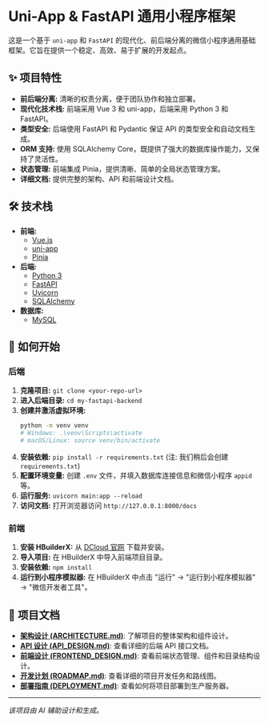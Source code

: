 # Uni-App & FastAPI 通用小程序框架

这是一个基于 `uni-app` 和 `FastAPI` 的现代化、前后端分离的微信小程序通用基础框架。它旨在提供一个稳定、高效、易于扩展的开发起点。

## ✨ 项目特性

- **前后端分离:** 清晰的权责分离，便于团队协作和独立部署。
- **现代化技术栈:** 前端采用 Vue 3 和 uni-app，后端采用 Python 3 和 FastAPI。
- **类型安全:** 后端使用 FastAPI 和 Pydantic 保证 API 的类型安全和自动文档生成。
- **ORM 支持:** 使用 SQLAlchemy Core，既提供了强大的数据库操作能力，又保持了灵活性。
- **状态管理:** 前端集成 Pinia，提供清晰、简单的全局状态管理方案。
- **详细文档:** 提供完整的架构、API 和前端设计文档。

## 🛠️ 技术栈

- **前端:**
  - [Vue.js](https://vuejs.org/)
  - [uni-app](https://uniapp.dcloud.io/)
  - [Pinia](https://pinia.vuejs.org/)
- **后端:**
  - [Python 3](https://www.python.org/)
  - [FastAPI](https://fastapi.tiangolo.com/)
  - [Uvicorn](https://www.uvicorn.org/)
  - [SQLAlchemy](https://www.sqlalchemy.org/)
- **数据库:**
  - [MySQL](https://www.mysql.com/)

## 🚀 如何开始

### 后端

1.  **克隆项目:** `git clone <your-repo-url>`
2.  **进入后端目录:** `cd my-fastapi-backend`
3.  **创建并激活虚拟环境:**
    ```bash
    python -m venv venv
    # Windows: .\venv\Scripts\activate
    # macOS/Linux: source venv/bin/activate
    ```
4.  **安装依赖:** `pip install -r requirements.txt` (注: 我们稍后会创建 `requirements.txt`)
5.  **配置环境变量:** 创建 `.env` 文件，并填入数据库连接信息和微信小程序 `appid` 等。
6.  **运行服务:** `uvicorn main:app --reload`
7.  **访问文档:** 打开浏览器访问 `http://127.0.0.1:8000/docs`

### 前端

1.  **安装 HBuilderX:** 从 [DCloud 官网](https://www.dcloud.io/hbuilderx.html) 下载并安装。
2.  **导入项目:** 在 HBuilderX 中导入前端项目目录。
3.  **安装依赖:** `npm install`
4.  **运行到小程序模拟器:** 在 HBuilderX 中点击 "运行" -> "运行到小程序模拟器" -> "微信开发者工具"。

## 📂 项目文档

- **[架构设计 (ARCHITECTURE.md)](ARCHITECTURE.md)**: 了解项目的整体架构和组件设计。
- **[API 设计 (API_DESIGN.md)](API_DESIGN.md)**: 查看详细的后端 API 接口文档。
- **[前端设计 (FRONTEND_DESIGN.md)](FRONTEND_DESIGN.md)**: 查看前端状态管理、组件和目录结构设计。
- **[开发计划 (ROADMAP.md)](ROADMAP.md)**: 查看详细的项目开发任务和路线图。
- **[部署指南 (DEPLOYMENT.md)](DEPLOYMENT.md)**: 查看如何将项目部署到生产服务器。

---
*该项目由 AI 辅助设计和生成。*